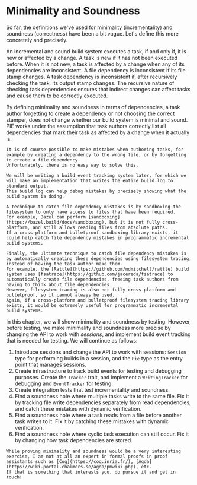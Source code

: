 # Minimality and Soundness

So far, the definitions we've used for minimality (incrementality) and soundness (correctness) have been a bit vague.
Let's define this more concretely and precisely.

An incremental and sound build system executes a task, if and only if, it is new or affected by a change.
A task is new if it has not been executed before.
When it is not new, a task is affected by a change when any of its dependencies are inconsistent.
A file dependency is inconsistent if its file stamp changes.
A task dependency is inconsistent if, after recursively checking the task, its output stamp changes. 
The recursive nature of checking task dependencies ensures that indirect changes can affect tasks and cause them to be correctly executed.

By defining minimality and soundness in terms of dependencies, a task author forgetting to create a dependency or not choosing the correct stamper, does not change whether our build system is minimal and sound.
PIE works under the assumption that task authors correctly list all dependencies that mark their task as affected by a change when it actually is. 

```admonish info title="Preventing Task Authoring Mistakes" collapsible=true
It is of course possible to make mistakes when authoring tasks, for example by creating a dependency to the wrong file, or by forgetting to create a file dependency.
Unfortunately, there is no easy way to solve this.

We will be writing a build event tracking system later, for which we will make an implementation that writes the entire build log to standard output.
This build log can help debug mistakes by precisely showing what the build system is doing.

A technique to catch file dependency mistakes is by sandboxing the filesystem to only have access to files that have been required.
For example, Bazel can perform [sandboxing](https://bazel.build/docs/sandboxing), but it is not fully cross-platform, and still allows reading files from absolute paths.
If a cross-platform and bulletproof sandboxing library exists, it could help catch file dependency mistakes in programmatic incremental build systems.

Finally, the ultimate technique to catch file dependency mistakes is by automatically creating these dependencies using filesystem tracing, instead of having the task author make them.
For example, the [Rattle](https://github.com/ndmitchell/rattle) build system uses [fsatrace](https://github.com/jacereda/fsatrace) to automatically create file dependencies, freeing task authors from having to think about file dependencies
However, filesystem tracing is also not fully cross-platform and bulletproof, so it cannot always be used.
Again, if a cross-platform and bulletproof filesystem tracing library exists, it would be extremely useful for programmatic incremental build systems.
```

In this chapter, we will show minimality and soundness by testing.
However, before testing, we make minimality and soundness more precise by changing the API to work with *sessions*, and implement build event tracking that is needed for testing.
We will continue as follows:

1) Introduce sessions and change the API to work with sessions: `Session` type for performing builds in a session, and the `Pie` type as the entry point that manages sessions.
2) Create infrastructure to track build events for testing and debugging purposes. Create the `Tracker` trait, and implement a `WritingTracker` for debugging and `EventTracker` for testing.
3) Create integration tests that test incrementality and soundness.
4) Find a soundness hole where multiple tasks write to the same file. Fix it by tracking file write dependencies separately from read dependencies, and catch these mistakes with dynamic verification.
5) Find a soundness hole where a task reads from a file before another task writes to it. Fix it by catching these mistakes with dynamic verification.
6) Find a soundness hole where cyclic task execution can still occur. Fix it by changing how task dependencies are stored.

```admonish question title="Proving Minimality and Soundness?" collapsible=true
While proving minimality and soundness would be a very interesting exercise, I am not at all an expert in formal proofs in proof assistants such as [Coq](https://coq.inria.fr/), [Agda](https://wiki.portal.chalmers.se/agda/pmwiki.php), etc.
If that is something that interests you, do pursue it and get in touch!
```
